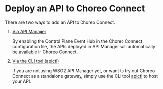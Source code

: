 # Deploy an API to Choreo Connect

There are two ways to add an API to Choreo Connect.

1. [Via API Manager]({{base_path}}/deploy-and-publish/deploy-on-gateway/choreo-connect/deploy-api/deploy-api-via-apim)

    By enabling the Control Plane Event Hub in the Choreo Connect configuration file, the APIs deployed in API Manager will automatically be available in Choreo Connect. 

2. [Via the CLI tool (apictl)]({{base_path}}/deploy-and-publish/deploy-on-gateway/choreo-connect/deploy-api/deploy-api-via-apictl)

    If you are not using WSO2 API Manager yet, or want to try out Choreo Connect as a standalone gateway, simply use the CLI tool [apictl](https://github.com/wso2/product-apim-tooling/releases) to host your API.

